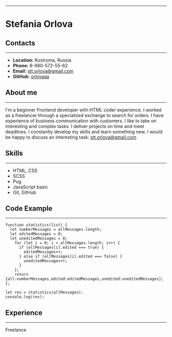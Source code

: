 ******
# Stefania Orlova

## Contacts
******
* **Location:** Kostroma, Russia
* **Phone:** 8-980-572-55-62
* **Email:** stt.orlova@gmail.com
* **GitHub:** [orlovaaa](https://github.com/orlovaaa)

## About me
******

I'm a beginner Frontend developer with HTML coder experience. I worked as a freelancer through a specialized exchange to search for orders. I have experience of business communication with customers. I like to take on interesting and complex tasks. I deliver projects on time and meet deadlines. I constantly develop my skills and learn something new. I would be happy to discuss an interesting task: stt.orlova@gmail.com

## Skills
******
* HTML, CSS
* SCSS
* Pug 
* JavaScript basic
* Git, GitHub

## Code Example 
******

```
function statistics(list) {
  let numberMessages = allMessages.length;
  let editedMessages = 0;
  let uneditedMessages = 0;
    for (let i = 0; i < allMessages.length; i++) {
      if (allMessages[i].edited === true) {
        editedMessages++;
      } else if (allMessages[i].edited === false) {
        uneditedMessages++;
      }
    };
    return {all:numberMessages,edited:editedMessages,unedited:uneditedMessages};
};

let res = statistics(allMessages);
console.log(res);
```

## Experience 
******
Freelance





